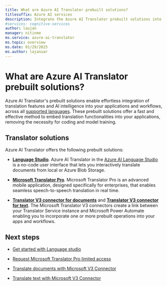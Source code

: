 ```yaml
---
title: What are Azure AI Translator prebuilt solutions?
titlesuffix: Azure AI services
description: Integrate the Azure AI Translator prebuilt solutions into your applications, websites, tools, and other solutions to provide multi-language translation user experiences.
#services: cognitive-services
author: laujan
manager: nitinme
ms.service: azure-ai-translator
ms.topic: overview
ms.date: 01/29/2025
ms.author: lajanuar
---
```


# What are Azure AI Translator prebuilt solutions?

 Azure AI Translator's prebuilt solutions enable effortless integration of translation features and AI intelligence into your applications and workflows, across all [supported languages](language-support.md). These prebuilt solutions offer a fast and effective method to embed translation functionalities into your applications, removing the necessity for coding and model training.


## Translator solutions

Azure AI Translator offers the following prebuilt solutions:

* [**Language Studio**](document-translation/language-studio.md). Azure AI Translator in the [Azure AI Language Studio](https://language.cognitive.azure.com/home) is a no-code user interface that lets you interactively translate documents from local or Azure Blob Storage. 

* [**Microsoft Translator Pro**](translator-pro/overview.md). Microsoft Translator Pro is an advanced mobile application, designed specifically for enterprises, that enables seamless speech-to-speech translation in real time.

* [**Translator V3 connector for documents**](connector/document-translation-flow.md) and [**Translator V3 connector for text**](connector/text-translation-flow.md). The Microsoft Translator V3 connectors create a link between your Translator Service instance and Microsoft Power Automate enabling you to incorporate one or more prebuilt operations into your apps and workflows.


## Next steps

* [Get started with Language studio](document-translation/language-studio.md#get-started)

* [Request Microsoft Translator Pro limited access](https://customervoice.microsoft.com/Pages/ResponsePage.aspx?id=v4j5cvGGr0GRqy180BHbR7en2Ais5pxKtso_Pz4b1_xUME5BUDBVWUlaNDlUN0FRODRIQ082SjFVUCQlQCN0PWcu)

* [Translate documents with Microsoft V3 Connector](connector/document-translation-flow.md#translate-documents)

* [Translate text with Microsoft V3 Connector](connector/text-translator-flow.md#configure-the-translator-v3-connector)
